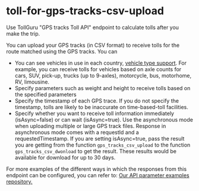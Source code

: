 # toll-for-gps-tracks-csv-upload

Use TollGuru "GPS tracks Toll API" endpoint to calculate tolls after you make the trip.

You can upload your GPS tracks (in CSV format) to receive tolls for the route matched using the GPS tracks. You can
* You can see vehicles in use in each country, [vehicle type support](https://github.com/mapup/tollguru_vehicle_coverage/wiki/Vehicle-types-supported-by-TollGuru). For example, you can receive tolls for vehicles based on axle counts for cars, SUV, pick-up, trucks (up to 9-axles), motorcycle, bus, motorhome, RV, limousine.
* Specify parameters such as weight and height to receive tolls based on the specified parameters
* Specify the timestamp of each GPS trace. If you do not specify the timestamp, tolls are likely to be inaccurate on time-based-toll facilities.
* Specify whether you want to receive toll information immediately (isAsync=false) or can wait (isAsync=true). Use the asynchronous mode when uploading multiple or large GPS track files. Response in asynchronous mode comes with a requestId and a requestedTimestamp. If you are setting isAsync=true, pass the result you are getting from the function `gps_tracks_csv_upload` to the function `gps_tracks_csv_dwonload` to get the result. These results would be available for download for up to 30 days.

For more examples of the different ways in which the responses from this endpoint can be configured, you can refer to: [Our API parameter examples repository.](https://github.com/mapup/tollguru-api-parameter-examples/tree/main/request-bodies/03-TollTally-GPS-Tracks-To-Toll)
